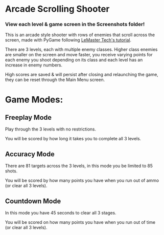 # Arcade Scrolling Shooter
### View each level & game screen in the Screenshots folder!

This is an arcade style shooter with rows of enemies that scroll across the screen, made with PyGame following [LeMaster Tech's tutorial](https://www.youtube.com/watch?v=3Oc9ZqzPnSc).

There are 3 levels, each with multiple enemy classes. Higher class enemies are smaller on the screen and move faster, you receive varying points for each enemy you shoot depending on its class and each level has an increase in enemy numbers.

High scores are saved & will persist after closing and relaunching the game, they can be reset through the Main Menu screen.

# Game Modes:
## Freeplay Mode
Play through the 3 levels with no restrictions.

You will be scored by how long it takes you to complete all 3 levels.

## Accuracy Mode
There are 81 targets across the 3 levels, in this mode you be limited to 85 shots.

You will be scored by how many points you have when you run out of ammo (or clear all 3 levels).

## Countdown Mode
In this mode you have 45 seconds to clear all 3 stages.

You will be scored on how many points you have when you run out of time (or clear all 3 levels).

